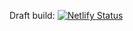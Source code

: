 Draft build: [![Netlify Status](https://api.netlify.com/api/v1/badges/51d84db0-16b0-426d-8c5f-af26063d6ec0/deploy-status)](https://app.netlify.com/sites/condescending-yonath-768a35/deploys)

